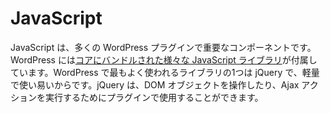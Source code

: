 <!-- 
# JavaScript
 -->
# JavaScript

<!-- 
JavaScript is an important component in many WordPress plugins.  WordPress comes with a [variety of JavaScript libraries bundled with core](https://developer.wordpress.org/theme/basics/including-css-javascript/#default-scripts-included-and-registered-by-wordpress). One of the most commonly-used libraries in WordPress is jQuery because it is lightweight and easy to use. jQuery can be used in your plugin to manipulate the DOM object or to perform Ajax actions.
 -->
JavaScript は、多くの WordPress プラグインで重要なコンポーネントです。WordPress には[コアにバンドルされた様々な JavaScript ライブラリ](https://developer.wordpress.org/theme/basics/including-css-javascript/#default-scripts-included-and-registered-by-wordpress)が付属しています。WordPress で最もよく使われるライブラリの1つは jQuery で、軽量で使い易いからです。jQuery は、DOM オブジェクトを操作したり、Ajax アクションを実行するためにプラグインで使用することができます。

